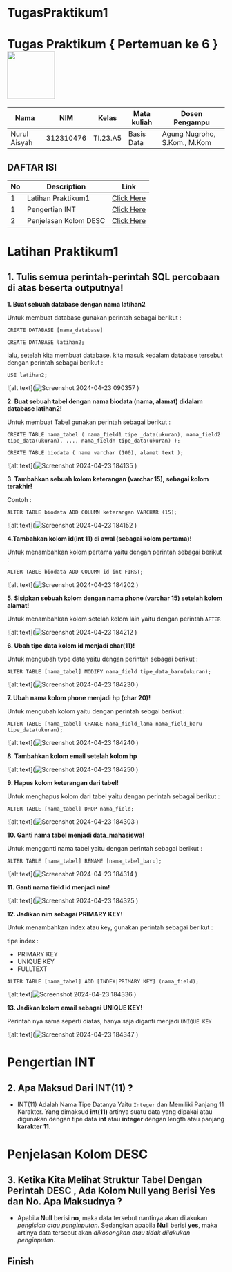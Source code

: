 # TugasPraktikum1
# Tugas Praktikum { Pertemuan ke 6 } <img src=https://qph.fs.quoracdn.net/main-qimg-648763cc041459725b62108f4fdf5b91 width="110px" >
|**Nama**|**NIM**|**Kelas**|**Mata kuliah**|**Dosen Pengampu**|
|----|---|-----|------|---------|
|Nurul Aisyah|312310476|TI.23.A5|Basis Data|Agung Nugroho, S.Kom., M.Kom|


## DAFTAR ISI <br>
| No | Description | Link |
|-----|------|-----|
|1|Latihan Praktikum1|[Click Here](#Latihan-Praktikum1)|
|1|Pengertian INT|[Click Here](#Pengertian-INT)|
|2|Penjelasan Kolom DESC|[Click Here](#Penjelasan-Kolom-DESC)|

# Latihan Praktikum1
## 1. Tulis semua perintah-perintah SQL percobaan di atas beserta outputnya!

**1. Buat sebuah database dengan nama latihan2**

Untuk membuat database gunakan perintah sebagai berikut :

`CREATE DATABASE [nama_database]`

`CREATE DATABASE latihan2;`

lalu, setelah kita membuat database. kita masuk kedalam database tersebut dengan perintah sebagai berikut :

`USE latihan2;`

![alt text](![Screenshot 2024-04-23 090357](https://github.com/nurulaisyah14/TugasPraktikum1/assets/148174512/64ae7bff-2316-4f8e-be58-cc5b80fa9b73)
)

**2. Buat sebuah tabel dengan nama biodata (nama, alamat) didalam database latihan2!**

Untuk membuat Tabel gunakan perintah sebagai berikut :

`CREATE TABLE nama_tabel (
    nama_field1 tipe _data(ukuran), nama_field2 tipe_data(ukuran), ..., nama_fieldn tipe_data(ukuran)
    );`

`CREATE TABLE biodata (
    nama varchar (100),
    alamat text
    );`

![alt text](![Screenshot 2024-04-23 184135](https://github.com/nurulaisyah14/TugasPraktikum1/assets/148174512/3e41c110-b33c-4711-9dbd-97458e4058b5)
)

**3. Tambahkan sebuah kolom keterangan (varchar 15), sebagai kolom terakhir!**

Contoh :

`ALTER TABLE biodata ADD COLUMN keterangan VARCHAR (15);`

![alt text](![Screenshot 2024-04-23 184152](https://github.com/nurulaisyah14/TugasPraktikum1/assets/148174512/37137a18-7491-4f4b-9ef9-c313a15bec65)
)

**4.Tambahkan kolom id(int 11) di awal (sebagai kolom pertama)!**

Untuk menambahkan kolom pertama yaitu dengan perintah sebagai berikut :

`ALTER TABLE biodata ADD COLUMN id int FIRST; `

![alt text](![Screenshot 2024-04-23 184202](https://github.com/nurulaisyah14/TugasPraktikum1/assets/148174512/5e19eec7-1e20-4645-80d1-43cca7a9ee37)
)

**5. Sisipkan sebuah kolom dengan nama phone (varchar 15) setelah kolom alamat!**

Untuk menambahkan kolom setelah kolom lain yaitu dengan perintah `AFTER`

![alt text](![Screenshot 2024-04-23 184212](https://github.com/nurulaisyah14/TugasPraktikum1/assets/148174512/f534486b-d243-4663-8148-6c7f023828a6)
)

**6. Ubah tipe data kolom id menjadi char(11)!**

Untuk mengubah type data yaitu dengan perintah sebagai berikut :

`ALTER TABLE [nama_tabel] MODIFY nama_field tipe_data_baru(ukuran);`

![alt text](![Screenshot 2024-04-23 184230](https://github.com/nurulaisyah14/TugasPraktikum1/assets/148174512/688a398b-cbb0-4b14-92c2-d361f4a50c72)
)

**7. Ubah nama kolom phone menjadi hp (char 20)!**

Untuk mengubah kolom yaitu dengan perintah sebgai berikut :

`ALTER TABLE [nama_tabel] CHANGE nama_field_lama nama_field_baru tipe_data(ukuran);`

![alt text](![Screenshot 2024-04-23 184240](https://github.com/nurulaisyah14/TugasPraktikum1/assets/148174512/e3a89468-4893-461e-9482-39f60c7fb308)
)

**8. Tambahkan kolom email setelah kolom hp**

![alt text](![Screenshot 2024-04-23 184250](https://github.com/nurulaisyah14/TugasPraktikum1/assets/148174512/e1c82759-4547-4940-a957-897c575efc93)
)

**9. Hapus kolom keterangan dari tabel!**

Untuk menghapus kolom dari tabel yaitu dengan perintah sebagai berikut :

`ALTER TABLE [nama_tabel] DROP nama_field;`

![alt text](![Screenshot 2024-04-23 184303](https://github.com/nurulaisyah14/TugasPraktikum1/assets/148174512/e29f576a-b9c3-400c-b6e1-d0b90950187c)
)

**10. Ganti nama tabel menjadi data_mahasiswa!**

Untuk mengganti nama tabel yaitu dengan perintah sebagai berikut :

`ALTER TABLE [nama_tabel] RENAME [nama_tabel_baru];`

![alt text](![Screenshot 2024-04-23 184314](https://github.com/nurulaisyah14/TugasPraktikum1/assets/148174512/b8508c05-f07f-47d7-a918-a48c4119c69b)
)

**11. Ganti nama field id menjadi nim!**

![alt text](![Screenshot 2024-04-23 184325](https://github.com/nurulaisyah14/TugasPraktikum1/assets/148174512/cc914cd3-cc19-4183-a1c9-39abb466f679)
)

**12. Jadikan nim sebagai PRIMARY KEY!**

Untuk menambahkan index atau key, gunakan perintah sebagai berikut :

tipe index :

- PRIMARY KEY
- UNIQUE KEY
- FULLTEXT

`ALTER TABLE [nama_tabel] ADD [INDEX|PRIMARY KEY] (nama_field);`

![alt text]![Screenshot 2024-04-23 184336](https://github.com/nurulaisyah14/TugasPraktikum1/assets/148174512/93e136f8-b8a6-4248-b3d2-93255cd1ebad)
)

**13. Jadikan kolom email sebagai UNIQUE KEY!**

Perintah nya sama seperti diatas, hanya saja diganti menjadi `UNIQUE KEY`

![alt text](![Screenshot 2024-04-23 184347](https://github.com/nurulaisyah14/TugasPraktikum1/assets/148174512/5e84fea8-21a7-442b-a4b7-e99af1ddcf8e)
)

# Pengertian INT
## 2. Apa Maksud Dari INT(11) ?

- INT(11) Adalah Nama Tipe Datanya Yaitu `Integer` dan Memiliki Panjang 11 Karakter. Yang dimaksud **int(11)** artinya suatu data yang dipakai atau digunakan dengan tipe data **int** atau **integer** dengan length atau panjang **karakter 11**.

# Penjelasan Kolom DESC
## 3. Ketika Kita Melihat Struktur Tabel Dengan Perintah DESC , Ada Kolom Null yang Berisi Yes dan No. Apa Maksudnya ?

- Apabila **Null** berisi **no**, maka data tersebut nantinya akan dilakukan *pengisian atau penginputan*. Sedangkan apabila **Null** berisi **yes**, maka artinya data tersebut akan *dikosongkan atau tidak dilakukan penginputan*.

## Finish
